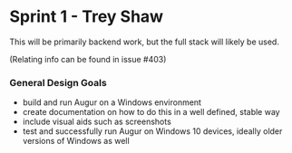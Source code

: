 # Sprint 1 - Trey Shaw

This will be primarily backend work, but the full stack will likely be used.

(Relating info can be found in issue #403)

### General Design Goals
- build and run Augur on a Windows environment
- create documentation on how to do this in a well defined, stable way
- include visual aids such as screenshots
- test and successfully run Augur on Windows 10 devices, ideally older versions of Windows as well
